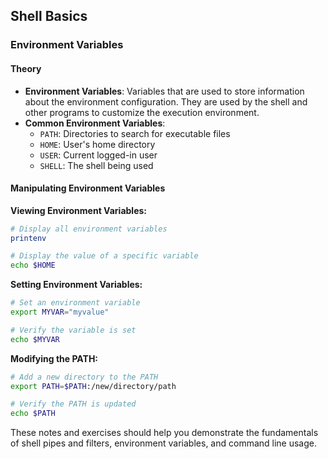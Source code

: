 
## Shell Basics

### Environment Variables

#### Theory
- **Environment Variables**: Variables that are used to store information about the environment configuration. They are used by the shell and other programs to customize the execution environment.
- **Common Environment Variables**:
  - `PATH`: Directories to search for executable files
  - `HOME`: User's home directory
  - `USER`: Current logged-in user
  - `SHELL`: The shell being used

#### Manipulating Environment Variables

**Viewing Environment Variables:**
```bash
# Display all environment variables
printenv

# Display the value of a specific variable
echo $HOME
```

**Setting Environment Variables:**
```bash
# Set an environment variable
export MYVAR="myvalue"

# Verify the variable is set
echo $MYVAR
```

**Modifying the PATH:**
```bash
# Add a new directory to the PATH
export PATH=$PATH:/new/directory/path

# Verify the PATH is updated
echo $PATH
```

These notes and exercises should help you demonstrate the fundamentals of shell pipes and filters, environment variables, and command line usage. 

